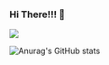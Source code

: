 ### Hi There!!! 👋

<!--
**raflereak/raflereak** is a ✨ _special_ ✨ repository because its `README.md` (this file) appears on your GitHub profile.

Here are some ideas to get you started:

- 🔭 I’m currently working on ...
- 🌱 I’m currently learning ...
- 👯 I’m looking to collaborate on ...
- 🤔 I’m looking for help with ...
- 💬 Ask me about ...
- 📫 How to reach me: ...
- 😄 Pronouns: ...
- ⚡ Fun fact: ...
-->


<a href="https://www.youtube.com/channel/UCFdiVpDQ91jl1Sr37M1p5iw" target="_blank"><img src="https://img.shields.io/badge/youtube-FFFFFF?style=flat&logo=youtube&logoColor=FF0000"/></a>





![Anurag's GitHub stats](https://github-readme-stats.vercel.app/api?username=raflereak&show_icons=true&theme=radical)
